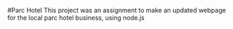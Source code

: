 #Parc Hotel
This project was an assignment to make an updated webpage for the local parc hotel business, using node.js
